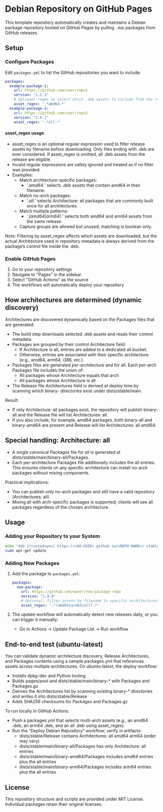 # Debian Repository on GitHub Pages

This template repository automatically creates and maintains a Debian package repository hosted on GitHub Pages by pulling `.deb` packages from GitHub releases.

## Setup

### Configure Packages

Edit `packages.yml` to list the GitHub repositories you want to include:

```yaml
packages:
  example-package-1:
    url: https://github.com/user/repo1
    version: "1.2.3"
    # Optional regex to select which .deb assets to include from the release
    asset_regex: '.*amd64.*'
  example-package-2:
    url: https://github.com/user/repo2
    version: "2.0.1"
    asset_regex: '.*all.*'
```

#### asset_regex usage

- asset_regex is an optional regular expression used to filter release assets by filename before downloading. Only files ending with .deb are ever considered. If asset_regex is omitted, all .deb assets from the release are eligible.
- Invalid regular expressions are safely ignored and treated as if no filter was provided.
- Examples:
  - Match architecture-specific packages:
    - '.*amd64.*' selects .deb assets that contain amd64 in their filename.
  - Match no-arch packages:
    - '.*all.*' selects Architecture: all packages that are commonly built once for all architectures.
  - Match multiple patterns:
    - '.*(amd64|arm64).*' selects both amd64 and arm64 assets from the same release.
  - Capture groups are allowed but unused; matching is boolean only.

Note: Filtering by asset_regex affects which assets are downloaded, but the actual Architecture used in repository metadata is always derived from the package’s control file inside the .deb.

### Enable GitHub Pages

1. Go to your repository settings
2. Navigate to "Pages" in the sidebar
3. Select "GitHub Actions" as the source
4. The workflows will automatically deploy your repository

## How architectures are determined (dynamic discovery)

Architectures are discovered dynamically based on the Packages files that are generated:

- The build step downloads selected .deb assets and reads their control metadata.
- Packages are grouped by their control Architecture field:
  - If Architecture is all, entries are added to a dedicated all bucket.
  - Otherwise, entries are associated with their specific architecture (e.g., amd64, arm64, i386, etc.).
- Packages files are generated per-architecture and for all. Each per-arch Packages file includes the union of:
  - All packages whose Architecture equals that arch
  - All packages whose Architecture is all
- The Release file Architectures field is derived at deploy time by scanning which binary- directories exist under dists/stable/main.

Result:
- If only Architecture: all packages exist, the repository will publish binary-all and the Release file will list Architectures: all.
- If you also include, for example, amd64 packages, both binary-all and binary-amd64 are present and Release will list Architectures: all amd64.

## Special handling: Architecture: all

- A single canonical Packages file for all is generated at dists/stable/main/binary-all/Packages.
- Each per-architecture Packages file additionally includes the all entries. This ensures clients on any specific architecture can install no-arch packages without mixing components.

Practical implications:
- You can publish only no-arch packages and still have a valid repository (Architectures: all).
- Mixing all with arch-specific packages is supported; clients will see all packages regardless of the chosen architecture.

## Usage

### Adding your Repository to your System

```bash
echo "deb [trusted=yes] https://<GH-USER>.github.io/<REPO-NAME>/ stable main" | sudo tee /etc/apt/sources.list.d/my-deb-pkgs.list
sudo apt-get update
```

### Adding New Packages

1. Add the package to `packages.yml`:
   ```yaml
   packages:
     new-package:
       url: https://github.com/owner/new-package-repo
       version: "1.0.0"
       # Optional: filter assets by filename to specific architectures
       asset_regex: '.*(amd64|arm64|all).*'
   ```

2. The update workflow will automatically detect new releases daily, or you can trigger it manually:
   - Go to Actions → Update Package List → Run workflow

## End-to-end test (ubuntu-latest)

You can validate dynamic architecture discovery, Release Architectures, and Packages contents using a sample packages.yml that references assets across multiple architectures. On ubuntu-latest, the deploy workflow:

- Installs dpkg-dev and Python tooling
- Builds pages/pool and dists/stable/main/binary-* with Packages and Packages.gz
- Derives the Architectures list by scanning existing binary-* directories and writes it into dists/stable/Release
- Adds SHA256 checksums for Packages and Packages.gz

To run locally in GitHub Actions:
- Push a packages.yml that selects multi-arch assets (e.g., an amd64 .deb, an arm64 .deb, and an all .deb using asset_regex).
- Run the “Deploy Debian Repository” workflow; verify in artifacts:
  - dists/stable/Release contains Architectures: all amd64 arm64 (order may vary)
  - dists/stable/main/binary-all/Packages has only Architecture: all entries
  - dists/stable/main/binary-amd64/Packages includes amd64 entries plus the all entries
  - dists/stable/main/binary-arm64/Packages includes arm64 entries plus the all entries

## License

This repository structure and scripts are provided under MIT License. Individual packages retain their original licenses.
